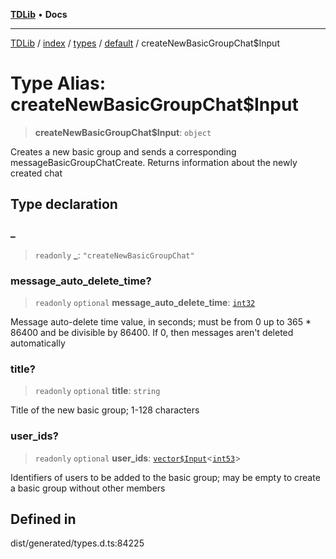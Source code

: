 [**TDLib**](../../../../../../README.md) • **Docs**

***

[TDLib](../../../../../../modules.md) / [index](../../../../../README.md) / [types](../../../README.md) / [default](../README.md) / createNewBasicGroupChat$Input

# Type Alias: createNewBasicGroupChat$Input

> **createNewBasicGroupChat$Input**: `object`

Creates a new basic group and sends a corresponding messageBasicGroupChatCreate. Returns information about the newly created chat

## Type declaration

### \_

> `readonly` **\_**: `"createNewBasicGroupChat"`

### message\_auto\_delete\_time?

> `readonly` `optional` **message\_auto\_delete\_time**: [`int32`](int32-1.md)

Message auto-delete time value, in seconds; must be from 0 up to 365 * 86400 and be divisible by 86400. If 0, then messages aren't deleted automatically

### title?

> `readonly` `optional` **title**: `string`

Title of the new basic group; 1-128 characters

### user\_ids?

> `readonly` `optional` **user\_ids**: [`vector$Input`](vector$Input.md)\<[`int53`](int53-1.md)\>

Identifiers of users to be added to the basic group; may be empty to create a basic group without other members

## Defined in

dist/generated/types.d.ts:84225
